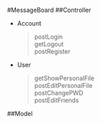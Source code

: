 #MessageBoard
##Controller
*   Account  

      >postLogin  
      >getLogout  
      >postRegister  

*   User  

      >getShowPersonalFile  
      >postEditPersonalFile  
      >postChangePWD  
      >postEditFriends  
      
##Model
